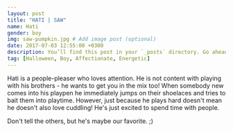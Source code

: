 ```yaml
---
layout: post
title: "HATI | SAW"
name: Hati
gender: boy
img: saw-pumpkin.jpg # Add image post (optional)
date: 2017-07-03 12:55:00 +0300
description: You’ll find this post in your `_posts` directory. Go ahead and edit it and re-build the site to see your changes. # Add post description (optional)
tag: [Halloween, Boy, Affectionate, Energetic]
---
```


Hati is a people-pleaser who loves attention. He is not content with playing with his brothers - he wants to get you in the mix too! When somebody new comes into his playpen he immediately jumps on their shoelaces and tries to bait them into playtime. However, just because he plays hard doesn't mean he doesn't also love cuddling! He's just excited to spend time with people.

Don't tell the others, but he's maybe our favorite. ;)